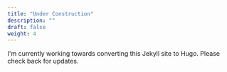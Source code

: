 ```yaml
---
title: "Under Construction"
description: ""
draft: false
weight: 4
---
```


I'm currently working towards converting this Jekyll site to Hugo. Please check back for updates.
